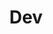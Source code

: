 ---
title: "Dev"
layout: category
permalink: /categories/Dev/
taxonomy: Dev
author_profile: True
---